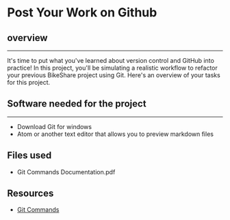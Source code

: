 # Post Your Work on Github
## overview
***
It's time to put what you've learned about version control and GitHub into practice! In this project, you'll be simulating a realistic workflow to refactor your previous BikeShare project using Git. Here's an overview of your tasks for this project.
## Software needed for the project
***
- Download Git for windows
- Atom or another text editor that allows you to preview markdown files
## Files used 
- Git Commands Documentation.pdf

## Resources
- [Git Commands](https://dzone.com/articles/top-20-git-commands-with-examples)
